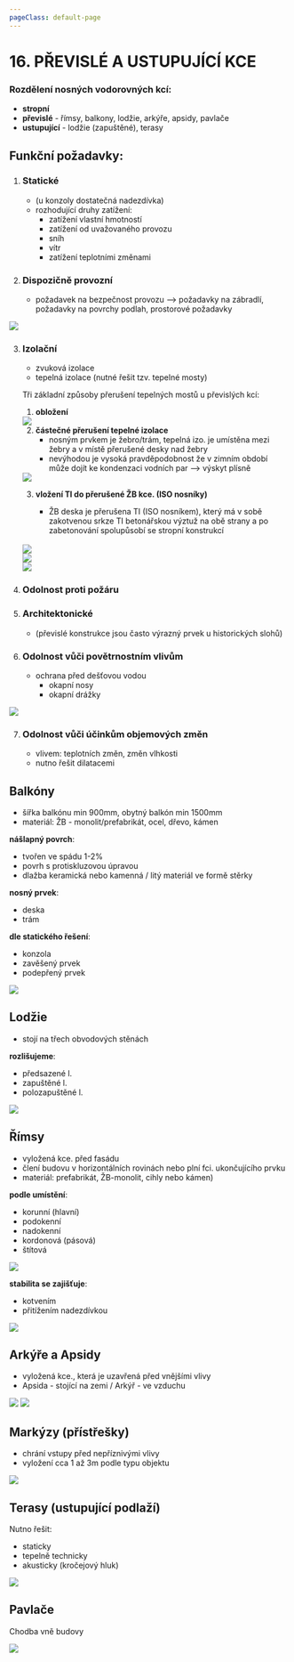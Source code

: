 ```yaml
---
pageClass: default-page
---
```


# 16. PŘEVISLÉ A USTUPUJÍCÍ KCE

### Rozdělení nosných vodorovných kcí:

- **stropní**
- **převislé** - římsy, balkony, lodžie, arkýře, apsidy, pavlače
- **ustupující** - lodžie (zapuštěné), terasy

## Funkční požadavky:

1. ### Statické

   - (u konzoly dostatečná nadezdívka)
   - rozhodující druhy zatížení:
     - zatížení vlastní hmotností
     - zatížení od uvažovaného provozu
     - sníh
     - vítr
     - zatížení teplotními změnami

2. ### Dispozičně provozní

   - požadavek na bezpečnost provozu --> požadavky na zábradlí, požadavky na povrchy podlah, prostorové požadavky

<img class="centered_image" src="/images/pos/16/vyskazabradli.jpg" />

3. ### Izolační

   - zvuková izolace
   - tepelná izolace (nutné řešit tzv. tepelné mosty)

   Tři základní způsoby přerušení tepelných mostů u převislých kcí:

   1. **obložení**

   <img class="centered_image" src="/images/pos/16/oblozeni.jpg" />

   2. **částečné přerušení tepelné izolace**
      - nosným prvkem je žebro/trám, tepelná izo. je umístěna mezi žebry a v místě přerušené desky nad žebry
      - nevýhodou je vysoká pravděpodobnost že v zimním období může dojít ke kondenzaci vodních par --> výskyt plísně

   <img class="centered_image" src="/images/pos/16/castecnepreruseni.jpg" />

   3. **vložení TI do přerušené ŽB kce. (ISO nosníky)**

      - ŽB deska je přerušena TI (ISO nosníkem), který má v sobě zakotvenou srkze TI betonářskou výztuž na obě strany a po zabetonování spolupůsobí se stropní konstrukcí

   <br>
   <img class="centered_image" src="/images/pos/16/isonosnik1.jpg" />
   <br>
   <img class="centered_image" src="/images/pos/16/isonosnik2.jpg" />
   <br>
   <img class="centered_image" src="/images/pos/16/isonosnik3.jpg" />

4. ### Odolnost proti požáru

5. ### Architektonické

   - (převislé konstrukce jsou často výrazný prvek u historických slohů)

6. ### Odolnost vůči povětrnostním vlivům

   - ochrana před dešťovou vodou
     - okapní nosy
     - okapní drážky

<img class="centered_image" src="/images/pos/16/okapninos.jpg" />

7. ### Odolnost vůči účinkům objemových změn

   - vlivem: teplotních změn, změn vlhkosti
   - nutno řešit dilatacemi

## Balkóny

- šířka balkónu min 900mm, obytný balkón min 1500mm
- materiál: ŽB - monolit/prefabrikát, ocel, dřevo, kámen

**nášlapný povrch**:

- tvořen ve spádu 1-2%
- povrh s protiskluzovou úpravou
- dlažba keramická nebo kamenná / litý materiál ve formě stěrky

**nosný prvek**:

- deska
- trám

**dle statického řešení**:

- konzola
- zavěšený prvek
- podepřený prvek

<img class="centered_image" src="/images/pos/16/balkony.jpg" />

## Lodžie

- stojí na třech obvodových stěnách

**rozlišujeme**:

- předsazené l.
- zapuštěné l.
- polozapuštěné l.

<img class="centered_image" src="/images/pos/16/lodzie.jpg" />

## Římsy

- vyložená kce. před fasádu
- člení budovu v horizontálních rovinách nebo plní fci. ukončujícího prvku
- materiál: prefabrikát, ŽB-monolit, cihly nebo kámen)

**podle umístění**:

- korunní (hlavní)
- podokenní
- nadokenní
- kordonová (pásová)
- štítová

<img class="centered_image" src="/images/pos/16/druhyrims2.jpg" />

**stabilita se zajišťuje**:

- kotvením
- přitížením nadezdívkou

<img class="centered_image" src="/images/pos/16/rimsy.jpg" />

## Arkýře a Apsidy

- vyložená kce., která je uzavřená před vnějšími vlivy
- Apsida - stojící na zemi / Arkýř - ve vzduchu

<img class="centered_image" src="/images/pos/16/apsida.jpg" />

<img class="centered_image" src="/images/pos/16/vykyr.jpg" />

## Markýzy (přístřešky)

- chrání vstupy před nepříznivými vlivy
- vyložení cca 1 až 3m podle typu objektu

<img class="centered_image" src="/images/pos/16/markyza.jpg" />

## Terasy (ustupující podlaží)

Nutno řešit:

- staticky
- tepelně technicky
- akusticky (kročejový hluk)

<img class="centered_image" src="/images/pos/16/terasa.jpg" />

## Pavlače

Chodba vně budovy

<img class="centered_image" src="/images/pos/16/pavlac.jpg" />
